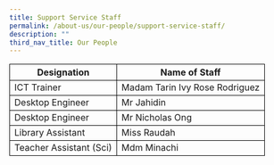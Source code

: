 ```yaml
---
title: Support Service Staff
permalink: /about-us/our-people/support-service-staff/
description: ""
third_nav_title: Our People
---
```

<table>
	<thead>
		<tr>
      <th style="border:1px solid black;">Designation</th>
			<th style="border:1px solid black;">Name of Staff</th>
		</tr>
	</thead>
	<tbody>
		<tr>
      <td style="border:1px solid black;">ICT Trainer</td>
<td style="border:1px solid black;">Madam Tarin Ivy Rose Rodriguez</td>
		</tr>
		 <tr>
      <td style="border:1px solid black;">Desktop Engineer</td>
<td style="border:1px solid black;">Mr Jahidin</td>
		</tr>
		 <tr>
      <td style="border:1px solid black;">Desktop Engineer</td>
<td style="border:1px solid black;">Mr Nicholas Ong</td>
		</tr>
		 <tr>
      <td style="border:1px solid black;">Library Assistant</td>
<td style="border:1px solid black;">Miss Raudah </td>
		</tr>
		 <tr>
      <td style="border:1px solid black;">Teacher Assistant (Sci)</td>
<td style="border:1px solid black;">Mdm Minachi</td>
		</tr>
</tbody>
</table>